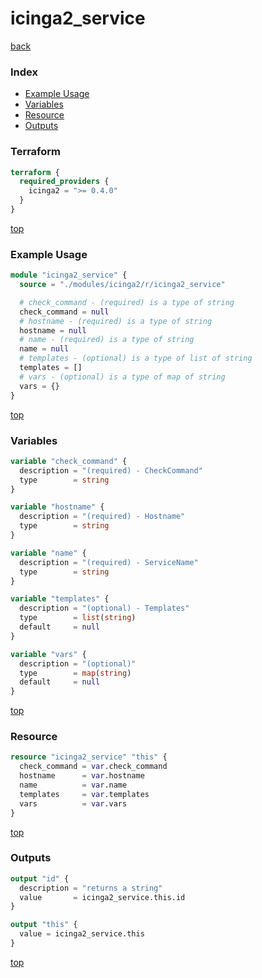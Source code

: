 # icinga2_service

[back](../icinga2.md)

### Index

- [Example Usage](#example-usage)
- [Variables](#variables)
- [Resource](#resource)
- [Outputs](#outputs)

### Terraform

```terraform
terraform {
  required_providers {
    icinga2 = ">= 0.4.0"
  }
}
```

[top](#index)

### Example Usage

```terraform
module "icinga2_service" {
  source = "./modules/icinga2/r/icinga2_service"

  # check_command - (required) is a type of string
  check_command = null
  # hostname - (required) is a type of string
  hostname = null
  # name - (required) is a type of string
  name = null
  # templates - (optional) is a type of list of string
  templates = []
  # vars - (optional) is a type of map of string
  vars = {}
}
```

[top](#index)

### Variables

```terraform
variable "check_command" {
  description = "(required) - CheckCommand"
  type        = string
}

variable "hostname" {
  description = "(required) - Hostname"
  type        = string
}

variable "name" {
  description = "(required) - ServiceName"
  type        = string
}

variable "templates" {
  description = "(optional) - Templates"
  type        = list(string)
  default     = null
}

variable "vars" {
  description = "(optional)"
  type        = map(string)
  default     = null
}
```

[top](#index)

### Resource

```terraform
resource "icinga2_service" "this" {
  check_command = var.check_command
  hostname      = var.hostname
  name          = var.name
  templates     = var.templates
  vars          = var.vars
}
```

[top](#index)

### Outputs

```terraform
output "id" {
  description = "returns a string"
  value       = icinga2_service.this.id
}

output "this" {
  value = icinga2_service.this
}
```

[top](#index)